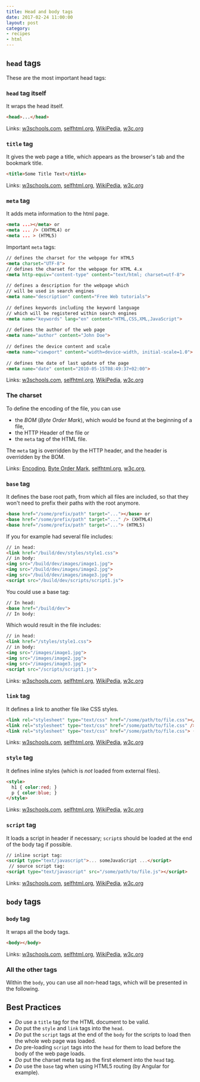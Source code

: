 ```yaml
---
title: Head and body tags
date: 2017-02-24 11:00:00
layout: post
category:
- recipes
- html
---
```




## `head` tags

These are the most important head tags:

### `head` tag itself

It wraps the head itself.

``` html
<head>...</head>
```

Links:
[w3schools.com](http://www.w3schools.com/tags/tag_head.asp),
[selfhtml.org](https://wiki.selfhtml.org/wiki/HTML/Kopfdaten/meta),
[WikiPedia](https://en.wikipedia.org/wiki/HTML_element#head_tag),
[w3c.org](https://www.w3.org/TR/html5/document-metadata.html#the-head-element)

### `title` tag
  
It gives the web page a title, which appears as the
browser's tab and the bookmark title.  

``` html
<title>Some Title Text</title>
```

Links:
[w3schools.com](http://www.w3schools.com/tags/tag_title.asp),
[selfhtml.org](https://wiki.selfhtml.org/wiki/Title),
[WikiPedia](https://en.wikipedia.org/wiki/HTML_element#title_tag),
[w3c.org](https://www.w3.org/TR/html5/document-metadata.html#the-title-element)

### `meta` tag

It adds meta information to the html page.

``` html 
<meta ...></meta> or
<meta ... /> (XHTML4) or
<meta ... > (HTML5)
```

Important `meta` tags:

``` html 
// defines the charset for the webpage for HTML5
<meta charset="UTF-8">
// defines the charset for the webpage for HTML 4.x
<meta http-equiv="content-type" content="text/html; charset=utf-8">
 
// defines a description for the webpage which
// will be used in search engines
<meta name="description" content="Free Web tutorials">
 
// defines keywords including the keyword language
// which will be registered within search engines
<meta name="keywords" lang="en" content="HTML,CSS,XML,JavaScript">
 
// defines the author of the web page
<meta name="author" content="John Doe">
 
// defines the device content and scale 
<meta name="viewport" content="width=device-width, initial-scale=1.0">
 
// defines the date of last update of the page
<meta name="date" content="2010-05-15T08:49:37+02:00">
```

Links:
[w3schools.com](http://www.w3schools.com/tags/tag_meta.asp),
[selfhtml.org](https://wiki.selfhtml.org/wiki/Meta),
[WikiPedia](https://en.wikipedia.org/wiki/Meta_element),
[w3c.org](https://www.w3.org/TR/html5/document-metadata.html#the-meta-element)

### The charset

To define the encoding of the file, you can use
* the _BOM_ (_Byte Order Mark_), which would be found at
  the beginning of a file,
* the HTTP Header of the file or
* the `meta` tag of the HTML file.

The `meta` tag is overridden by the HTTP header, and the header
is overridden by the BOM.

Links:
[Encoding](https://en.wikipedia.org/wiki/Character_encoding),
[Byte Order Mark](https://en.wikipedia.org/wiki/Byte_order_mark),
[selfhtml.org](https://wiki.selfhtml.org/wiki/HTML/Kopfdaten/meta#Zeichencodierung),
[w3c.org](https://www.w3.org/TR/encoding/),


### `base` tag
  
It defines the base root path, from which all files are
included, so that they won't need to prefix their
paths with the root anymore.

``` html 
<base href="/some/prefix/path" target="..."></base> or
<base href="/some/prefix/path" target="..." /> (XHTML4)
<base href="/some/prefix/path" target="..."> (HTML5)
```

If you for example had several file includes:
``` html 
// in head:
<link href="/build/dev/styles/style1.css">
// in body:
<img src="/build/dev/images/image1.jpg">
<img src="/build/dev/images/image2.jpg">
<img src="/build/dev/images/image3.jpg">
<script src="/build/dev/scripts/script1.js">
```

You could use a base tag:
``` html 
// In head:
<base href="/build/dev">
// In body:
```

Which would result in the file includes:
``` html 
// in head:
<link href="/styles/style1.css">
// in body:
<img src="/images/image1.jpg">
<img src="/images/image2.jpg">
<img src="/images/image3.jpg">
<script src="/scripts/script1.js">
```

Links:
[w3schools.com](http://www.w3schools.com/tags/tag_base.asp),
[selfhtml.org](https://wiki.selfhtml.org/wiki/Base),
[WikiPedia](https://en.wikipedia.org/wiki/HTML_element#base_tag),
[w3c.org](https://www.w3.org/TR/html5/document-metadata.html#the-base-element)

### `link` tag
  
It defines a link to another file like CSS styles.

``` html 
<link rel="stylesheet" type="text/css" href="/some/path/to/file.css"></link> or
<link rel="stylesheet" type="text/css" href="/some/path/to/file.css" /> (XHTML4) or
<link rel="stylesheet" type="text/css" href="/some/path/to/file.css"> (HTML5)
```

Links:
[w3schools.com](http://www.w3schools.com/tags/tag_link.asp),
[selfhtml.org](https://wiki.selfhtml.org/wiki/HTML/Kopfdaten/link),
[WikiPedia](https://en.wikipedia.org/wiki/HTML_element#link_tag),
[w3c.org](https://www.w3.org/TR/html5/document-metadata.html#the-link-element)

### `style` tag
  
It defines inline styles (which is _not_ loaded from external files).

``` html 
<style>
  h1 { color:red; }
  p { color:blue; }
</style>
```

Links:
[w3schools.com](http://www.w3schools.com/tags/tag_style.asp),
[selfhtml.org](https://wiki.selfhtml.org/wiki/HTML/Kopfdaten/style),
[WikiPedia](https://en.wikipedia.org/wiki/HTML_element#style_tag),
[w3c.org](https://www.w3.org/TR/html5/document-metadata.html#the-style-element)

### `script` tag
  
It loads a script in header if necessary;
`script`s should be loaded at the end of the body tag if possible.

``` html
// inline script tag:
<script type="text/javascript">... someJavaScript ...</script>
 // source script tag:
<script type="text/javascript" src="/some/path/to/file.js"></script>
```

Links:
[w3schools.com](http://www.w3schools.com/tags/tag_script.asp),
[selfhtml.org](https://wiki.selfhtml.org/wiki/Script),
[WikiPedia](https://en.wikipedia.org/wiki/HTML_element#script_tag),
[w3c.org](https://www.w3.org/TR/html5/scripting-1.html#the-script-element)

## `body` tags

### `body` tag

It wraps all the body tags.

``` html
<body></body>
```

Links:
[w3schools.com](http://www.w3schools.com/tags/tag_body.asp),
[selfhtml.org](https://wiki.selfhtml.org/wiki/Body),
[WikiPedia](https://en.wikipedia.org/wiki/HTML_element#body_tag),
[w3c.org](https://www.w3.org/TR/html5/sections.html#the-body-element)
  
### All the other tags

Within the `body`, you can use all non-head tags, which
will be presented in the following.

## Best Practices

* _Do_ use a `title` tag for the HTML document to be valid.
* _Do_ put the `style` and `link` tags into the `head`.
* _Do_ put the `script` tags at the end of the `body` for the scripts
  to load then the whole web page was loaded.
* _Do_ pre-loading `script` tags into the `head` for them to load before
  the body of the web page loads.
* _Do_ put the charset meta tag as the first element into the `head` tag.
* _Do_ use the `base` tag when using HTML5 routing (by Angular for example).
